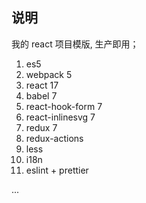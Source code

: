 ## 说明

我的 react 项目模版, 生产即用；

1. es5
1. webpack 5
1. react 17
1. babel 7
1. react-hook-form 7
1. react-inlinesvg 7
1. redux 7
1. redux-actions
1. less
1. i18n
1. eslint + prettier

...
